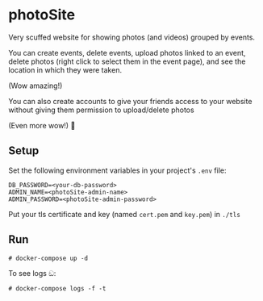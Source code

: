 # photoSite
Very scuffed website for showing photos (and videos) grouped by events.

You can create events, delete events, upload photos linked to an event, delete photos (right click to select them in the event page),
and see the location in which they were taken.

(Wow amazing!)

You can also create accounts to give your friends access to your website without giving them permission to upload/delete photos

(Even more wow!) 🦧

## Setup
Set the following environment variables in your project's `.env` file:
```
DB_PASSWORD=<your-db-password>
ADMIN_NAME=<photoSite-admin-name>
ADMIN_PASSWORD=<photoSite-admin-password>
```
Put your tls certificate and key (named `cert.pem` and `key.pem`) in `./tls`

## Run
```
# docker-compose up -d
```
To see logs ඞ:
```
# docker-compose logs -f -t
```
